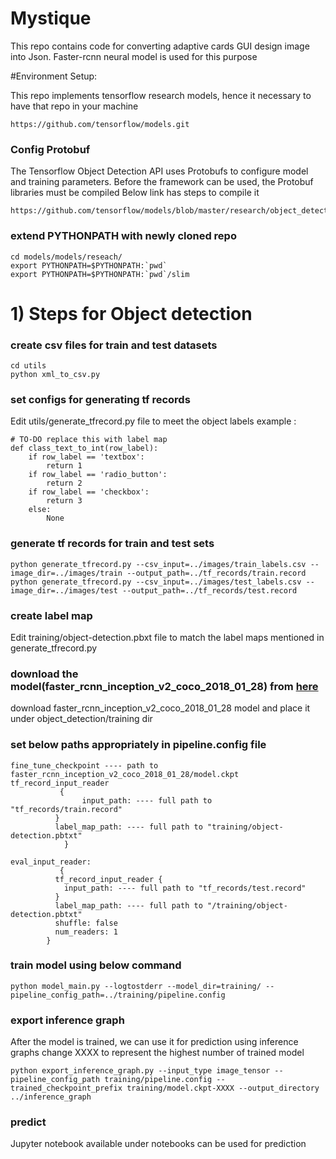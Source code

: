 # Mystique

This repo contains code for converting adaptive cards GUI design image into Json.
Faster-rcnn neural model is used for this purpose

#Environment Setup:

This repo implements tensorflow research models, hence it necessary to have that repo in your machine 
    
    https://github.com/tensorflow/models.git

### Config Protobuf 
The Tensorflow Object Detection API uses Protobufs to configure model and training parameters. 
Before the framework can be used, the Protobuf libraries must be compiled
Below link has steps to compile it 

    https://github.com/tensorflow/models/blob/master/research/object_detection/g3doc/installation.md

### extend PYTHONPATH with newly cloned repo
    
    cd models/models/reseach/
    export PYTHONPATH=$PYTHONPATH:`pwd`
    export PYTHONPATH=$PYTHONPATH:`pwd`/slim

# 1) Steps for Object detection
### create csv files for train and test datasets

    cd utils
    python xml_to_csv.py

### set configs for generating tf records
Edit utils/generate_tfrecord.py file to meet the object labels
example : 
    
    # TO-DO replace this with label map
    def class_text_to_int(row_label):
        if row_label == 'textbox':
            return 1
        if row_label == 'radio_button':
            return 2
        if row_label == 'checkbox':
            return 3
        else:
            None

### generate tf records for train and test sets

    python generate_tfrecord.py --csv_input=../images/train_labels.csv --image_dir=../images/train --output_path=../tf_records/train.record
    python generate_tfrecord.py --csv_input=../images/test_labels.csv --image_dir=../images/test --output_path=../tf_records/test.record

### create label map 
Edit training/object-detection.pbxt file to match the label maps mentioned in generate_tfrecord.py

### download the model(faster_rcnn_inception_v2_coco_2018_01_28) from [here](https://github.com/tensorflow/models/blob/master/research/object_detection/g3doc/detection_model_zoo.md)
download faster_rcnn_inception_v2_coco_2018_01_28 model and place it under object_detection/training dir  

### set below paths appropriately in pipeline.config file

    fine_tune_checkpoint ---- path to faster_rcnn_inception_v2_coco_2018_01_28/model.ckpt
    tf_record_input_reader 
               {
                    input_path: ---- full path to "tf_records/train.record"
              }
              label_map_path: ---- full path to "training/object-detection.pbtxt"
                }
                
    eval_input_reader: 
               {
              tf_record_input_reader {
                input_path: ---- full path to "tf_records/test.record"
              }
              label_map_path: ---- full path to "/training/object-detection.pbtxt"
              shuffle: false
              num_readers: 1
            }
    
### train model using below command 

    python model_main.py --logtostderr --model_dir=training/ --pipeline_config_path=../training/pipeline.config
    
### export inference graph 
After the model is trained, we can use it for prediction using inference graphs
change XXXX to represent the highest number of trained model 

    python export_inference_graph.py --input_type image_tensor --pipeline_config_path training/pipeline.config --trained_checkpoint_prefix training/model.ckpt-XXXX --output_directory ../inference_graph

### predict 
Jupyter notebook available under notebooks can be used for prediction
